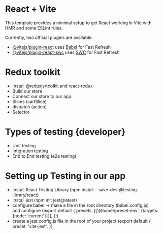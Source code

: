 # React + Vite

This template provides a minimal setup to get React working in Vite with HMR and some ESLint rules.

Currently, two official plugins are available:

- [@vitejs/plugin-react](https://github.com/vitejs/vite-plugin-react/blob/main/packages/plugin-react/README.md) uses [Babel](https://babeljs.io/) for Fast Refresh
- [@vitejs/plugin-react-swc](https://github.com/vitejs/vite-plugin-react-swc) uses [SWC](https://swc.rs/) for Fast Refresh

# Redux toolkit 
 - Install @reduxjs/toolkit and react-redux
 - Build our store
 - Connect our store to our app
 - Slices (cartSlice)
 - dispatch (action)
 - Selector


 
# Types of testing {developer}
 - Unit testing
 - Intigration testing
 - End to End testing (e2e testing)

 # Setting up Testing in our app 
  - Install React Testing Library (npm install --save-dev @testing-library/react)
  - Install jest (npm init jest@latest)
  - configure babel -> make a file in the root directory (babel.config.js)  
     and configure (export default {
    presets: [['@babel/preset-env', {targets: {node: 'current'}}]],
  };)
  - create a jest.config.js file in the root of your project (export default {
    preset: 'vite-jest',
})
